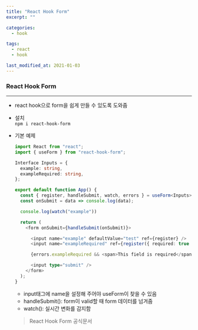 ```yaml
---
title: "React Hook Form"
excerpt: ""

categories:
  - hook

tags:
  - react
  - hook

last_modified_at: 2021-01-03
---
```


### React Hook Form

---

- react hook으로 form을 쉽게 만들 수 있도록 도와줌
- 설치  
  `npm i react-hook-form`

- 기본 예제

  ```typescript
  import React from "react";
  import { useForm } from "react-hook-form";

  Interface Inputs = {
    example: string,
    exampleRequired: string,
  };

  export default function App() {
    const { register, handleSubmit, watch, errors } = useForm<Inputs>();
    const onSubmit = data => console.log(data);

    console.log(watch("example"))

    return (
      <form onSubmit={handleSubmit(onSubmit)}>

        <input name="example" defaultValue="test" ref={register} />
        <input name="exampleRequired" ref={register({ required: true })} />

        {errors.exampleRequired && <span>This field is required</span>}

        <input type="submit" />
      </form>
    );
  }
  ```

  - input태그에 name을 설정해 주어야 useForm이 찾을 수 있음
  - handleSubmit(): form이 valid할 때 form 데이터를 넘겨줌
  - watch(): 실시간 변화를 감지함

  > React Hook Form 공식문서
